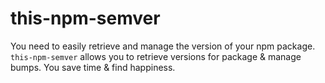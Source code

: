 # this-npm-semver

You need to easily retrieve and manage the version of your npm package.
`this-npm-semver` allows you to retrieve versions for package & manage bumps.
You save time & find happiness.
